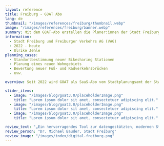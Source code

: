 ```yaml
---
layout: reference
title: Freiburg - GOAT Abo
lang: de
thumbnail: "/images/references/freiburg/thumbnail.webp"
image: "/images/references/freiburg/banner.webp"
summary: Mit dem GOAT-Abo erstellen die Planer:innen der Stadt Freiburg und der Freiburger Verkehrs AG Erreichbarkeitsanalysen für eine Vielzahl an Planungsfragen. 
information:
  - Stadt Freiburg und Freiburger Verkehrs AG (VAG)
  - 2022 - heute
  - Ulrike Jehle
planning_cases:
  - Standortbestimmung neuer Bikesharing Stationen
  - Planung eines neuen Wohngebiets
  - Bewertung neuer Fuß- und Radverkehrsbrücken
  - uvw.

overview: Seit 2022 wird GOAT als SaaS-Abo vom Stadtplanungsamt der Stadt Freiburg und der VAG genutzt und für eine Vielzahl an Planungfragen eingesetzt. Kürzlich wurden 5 weitere GOAT-Lizenzen durch die Stadt Freiburg erworben.

slider_items:
  - image: "/images/blog/goat3.0/placeholderImage.png"
    title: "Lorem ipsum dolor sit amet, consectetuer adipiscing elit."
  - image: "/images/blog/goat3.0/placeholderImage.png"
    title: "Lorem ipsum dolor sit amet, consectetuer adipiscing elit."
  - image: "/images/blog/goat3.0/placeholderImage.png"
    title: "Lorem ipsum dolor sit amet, consectetuer adipiscing elit."

review_text: "„Ein hervorragendes Tool zur datengestützten, modernen Stadt- und Mobilitätsplanung für ambitionierte 15-Minuten-Städte.”"
review_person: "Dr. Michael Bauder, Stadt Freiburg"
review_image: "/images/index/digital-freiburg.png"
---
```




